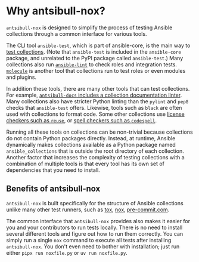 <!--
Copyright (c) Ansible Project
GNU General Public License v3.0+ (see LICENSES/GPL-3.0-or-later.txt or https://www.gnu.org/licenses/gpl-3.0.txt)
SPDX-License-Identifier: GPL-3.0-or-later
-->

# Why antsibull-nox?

`antsibull-nox` is designed to simplify the process of testing Ansible collections through a common interface for various tools.

The CLI tool `ansible-test`, which is part of ansible-core, is the main way to [test collections](https://docs.ansible.com/ansible/devel/dev_guide/developing_collections_testing.html).
(Note that `ansible-test` is included in the `ansible-core` package, and unrelated to the PyPI package called `ansible-test`.)
Many collections also run [`ansible-lint`](https://ansible.readthedocs.io/projects/lint/) to check roles and integration tests.
[`molecule`](https://ansible.readthedocs.io/projects/molecule/) is another tool that collections run to test roles or even modules and plugins.

In addition these tools, there are many other tools that can test collections.
For example, [`antsibull-docs` includes a collection documentation linter](https://ansible.readthedocs.io/projects/antsibull-docs/collection-docs/#linting-collection-docs).
Many collections also have stricter Python linting than the `pylint` and `pep8` checks that `ansible-test` offers.
Likewise, tools such as `black` are often used with collections to format code.
Some other collections use [license checkers such as `reuse`](https://pypi.org/project/reuse/),
or [spell checkers such as `codespell`](https://pypi.org/project/codespell/).

Running all these tools on collections can be non-trivial because collections do not contain Python packages directly.
Instead, at runtime, Ansible dynamically makes collections available as a Python package named `ansible_collections` that is outside the root directory of each collection.
Another factor that increases the complexity of testing collections with a combination of multiple tools is that every tool has its own set of dependencies that you need to install.

## Benefits of antsibull-nox

`antsibull-nox` is built specifically for the structure of Ansible collections unlike many other test runners, such as [tox](https://pypi.org/project/tox/), [nox](https://pypi.org/project/nox/), [pre-commit.com](https://pypi.org/project/pre-commit/).

The common interface that `antsibull-nox` provides also makes it easier for you and your contributors to run tests locally.
There is no need to install several different tools and figure out how to run them correctly.
You can simply run a single `nox` command to execute all tests after installing `antsibull-nox`.
You don't even need to bother with installation; just run either `pipx run noxfile.py` or `uv run noxfile.py`.
